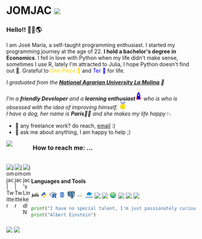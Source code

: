 # JOMJAC&nbsp;<img src="https://media.giphy.com/media/frAqrq8f3cgwGxHfCD/giphy.gif" width="50">
  
### Hello!! 👋🏽🌎

I am José María, a self-taught programming enthusiast. I started my programming journey at the age of 22. <b>I hold a bachelor's degree in Economics</b>. I fell in love with Python when my life didn't make sense, sometimes I use R, lately I'm attracted to Julia, I hope Python doesn't find out 👾. Grateful to <span style="color:gold"> One Piece 💛</span> and <span style="color:blue">Ter 💙</span> for life.



<p>
  <em>
    I graduated from the <a href="http://www.lamolina.edu.pe/"> <b>National Agrarian University La Molina</b></a>.🌱<br>
     <br>
    I'm a <b> friendly Developer</b> and a <b>learning enthusiast</b><img src="https://github.com/SatYu26/SatYu26/blob/master/Assets/Rocket.gif" width="18"> who is who is obsessed with the idea of improving himself. <img src="https://github.com/SatYu26/SatYu26/blob/master/Assets/Medal.gif" width="20"> <br>
    I have a dog, her name is <b>Paris</b>🐕‍🦺 and she makes my life happy✨. <br>
   
  </em>  
</p>

- 💼 any freelance work? do reach, [email](mailto:economista.jomjac@outlook.com) :)
- 💬 ask me about anything, I am happy to help ;)

<img src="https://raw.githubusercontent.com/alexnaiman/alexnaiman/master/resources/bongocat.gif" width="50" align="left">
<img src="https://i.pinimg.com/originals/2d/70/22/2d70227e3c749e82315cae7fe69778ea.jpg" width="20" height="10" align="left">

### How to reach me: ...
<br clear="left" />




<a href="https://twitter.com/jomjac13">
  <img align="left" alt="jomjac | Twitter" width="22px" src="https://img.freepik.com/vector-gratis/nuevo-diseno-icono-x-logotipo-twitter-2023_1017-45418.jpg" />
</a>
<a href="https://www.instagram.com/jomjac">
  <img align="left" alt="jomjac | Twitter" width="22px" src="https://cdn-icons-png.flaticon.com/512/174/174855.png" />
</a>
<a href="https://www.linkedin.com/in/jomjac">
  <img align="left" alt="jomjac's LinkedIN" width="22px" src="https://upload.wikimedia.org/wikipedia/commons/thumb/c/ca/LinkedIn_logo_initials.png/640px-LinkedIn_logo_initials.png" />
</a>


<br />

  
  

 #### Languages and Tools 

<code><img height="20" src="https://raw.githubusercontent.com/github/explore/80688e429a7d4ef2fca1e82350fe8e3517d3494d/topics/julia/julia.png"></code>
<code><img height="20" src="https://raw.githubusercontent.com/github/explore/80688e429a7d4ef2fca1e82350fe8e3517d3494d/topics/python/python.png"></code>
<code><img height="20" src="https://raw.githubusercontent.com/github/explore/80688e429a7d4ef2fca1e82350fe8e3517d3494d/topics/r/r.png"></code>
<code><img height="20" src="https://raw.githubusercontent.com/github/explore/80688e429a7d4ef2fca1e82350fe8e3517d3494d/topics/sql/sql.png"></code>
<code><img height="20" src="https://raw.githubusercontent.com/github/explore/80688e429a7d4ef2fca1e82350fe8e3517d3494d/topics/postgresql/postgresql.png"></code>
<code><img height="20" src="https://raw.githubusercontent.com/github/explore/80688e429a7d4ef2fca1e82350fe8e3517d3494d/topics/mysql/mysql.png"></code>
<code><img height="20" src="https://raw.githubusercontent.com/github/explore/80688e429a7d4ef2fca1e82350fe8e3517d3494d/topics/docker/docker.png"></code>
<code><img height="20" src="https://logowik.com/content/uploads/images/visual-studio-code7642.jpg"></code>
<code><img height="20" src="https://upload.wikimedia.org/wikipedia/commons/thumb/3/38/Jupyter_logo.svg/1200px-Jupyter_logo.svg.png"></code>
<code><img height="20" src="https://raw.githubusercontent.com/github/explore/80688e429a7d4ef2fca1e82350fe8e3517d3494d/topics/atom/atom.png"></code>
<code><img height="20" src="https://logowik.com/content/uploads/images/tableau-software.jpg"></code>
<code><img height="20" src="https://upload.wikimedia.org/wikipedia/commons/thumb/c/cf/New_Power_BI_Logo.svg/630px-New_Power_BI_Logo.svg.png"></code>
<code><img height="20" src="https://cdn.freebiesupply.com/logos/large/2x/latex-logo-png-transparent.png"></code>
 
```py
print("I have no special talent, I'm just passionately curious")
print("Albert Einstein")
``` 

### <img src="https://media.giphy.com/media/glsqUjcu4vzig/giphy.gif" width="60"> <img src="https://media.giphy.com/media/73ySwyMLELK92Di3qt/giphy.gif" width="85">
